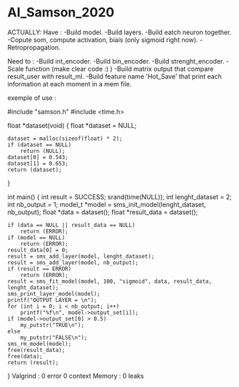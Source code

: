# AI_Samson_2020

ACTUALLY:
Have :
-Build model.
-Build layers.
-Build eatch neuron together.
-Copute som, compute activation, biais (only sigmoid right now).
-Retropropagation.

Need to :
-Build int_encoder.
-Build bin_encoder.
-Build strenght_encoder.
-Scale function (make clear code :)  )
-Build matrix output that compare result_user with result_ml.
-Build feature name 'Hot_Save' that print each information at each moment in
a mem file.


exemple of use :

#include "samson.h"
#include <time.h>

float *dataset(void)
{
    float *dataset = NULL;

    dataset = malloc(sizeof(float) * 2);
    if (dataset == NULL)
        return (NULL);
    dataset[0] = 0.543;
    dataset[1] = 0.653;
    return (dataset);
}

int main()
{
    int result = SUCCESS;
    srand(time(NULL));
    int lenght_dataset = 2;
    int nb_output = 1;
    model_t *model = sms_init_model(lenght_dataset, nb_output);
    float *data = dataset();
    float *result_data = dataset();

    if (data == NULL || result_data == NULL)
        return (ERROR);
    if (model == NULL)
        return (ERROR);
    result_data[0] = 0;
    result = sms_add_layer(model, lenght_dataset);
    result = sms_add_layer(model, nb_output);
    if (result == ERROR)
        return (ERROR);
    result = sms_fit_model(model, 100, "sigmoid", data, result_data, lenght_dataset);
    sms_print_layer_model(model);
    printf("OUTPUT LAYER = \n");
    for (int i = 0; i < nb_output; i++)
        printf("%f\n", model->output_set[i]);
    if (model->output_set[0] > 0.5)
        my_putstr("TRUE\n");
    else
        my_putstr("FALSE\n");
    sms_rm_model(model);
    free(result_data);
    free(data);
    return (result);
}
    Valgrind : 0 error 0 context
    Memory : 0 leaks